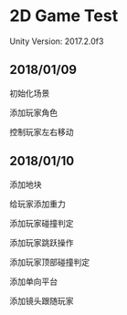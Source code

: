 # 2D Game Test
Unity Version: 2017.2.0f3

## 2018/01/09

初始化场景

添加玩家角色

控制玩家左右移动


## 2018/01/10

添加地块

给玩家添加重力

添加玩家碰撞判定

添加玩家跳跃操作

添加玩家顶部碰撞判定

添加单向平台

添加镜头跟随玩家
